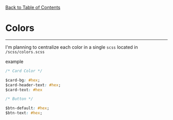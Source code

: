 [Back to Table of Contents](https://github.com/jkbicbic/XUI)

# Colors
---
I'm planning to centralize each color in a single `scss` located in `/scss/colors.scss`

example
```CSS
/* Card Color */

$card-bg: #hex;
$card-header-text: #hex;
$card-text: #hex

/* Button */

$btn-default: #hex;
$btn-text: #hex;

```
